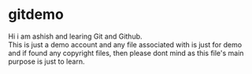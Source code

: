 # gitdemo
Hi i am ashish and learing Git and Github.
<br>
This is just a demo  account and any file associated with is just for demo
<br>
and if found any copyright files, then please dont mind as this file's main 
<br>
purpose is just to learn.
